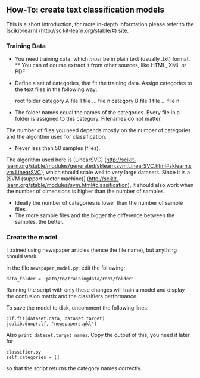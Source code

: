 ## How-To: create text classification models

This is a short introduction, for more in-depth information please refer to the [scikit-learn] (http://scikit-learn.org/stable/#) site.

### Training Data

* You need training data, which _must_ be in plain text (usually .txt) format.
** You can of course extract it from other sources, like HTML, XML or PDF.
* Define a set of categories, that fit the training data. Assign categories to the text files
in the following way:

    root folder
        category A
            file 1
            file ...
            file n
        category B
            file 1
            file ...
            file n

* The folder names <category> equal the names of the categories. Every file in a folder is assigned to this category. Filenames do not matter.

The number of files you need depends mostly on the number of categories and the algorithm used for classification.

* Never less than 50 samples (files).

The algorithm used here is [LinearSVC] (http://scikit-learn.org/stable/modules/generated/sklearn.svm.LinearSVC.html#sklearn.svm.LinearSVC),
which should scale well to very large datasets. 
Since it is a [SVM (support vector machine)] (http://scikit-learn.org/stable/modules/svm.html#classification), 
it should also work when the number of dimensions is higher than the number of samples.

* Ideally the number of categories is lower than the number of sample files.
* The more sample files and the bigger the difference between the samples, the better.

### Create the model

I trained using newspaper articles (hence the file name), but anything should work.

In the file `newspaper_model.py`, edit the following:

    data_folder = 'path/to/trainingdata/root/folder'

Running the script with only these changes will train a model and display the confusion matrix and the classifiers performance.

To save the model to disk, uncomment the following lines:

    clf.fit(dataset.data, dataset.target)
    joblib.dump(clf, 'newspapers.pkl')

Also `print dataset.target_names`. Copy the output of this; you need it later for

    classifier.py
    self.categories = []

so that the script returns the category names correctly.